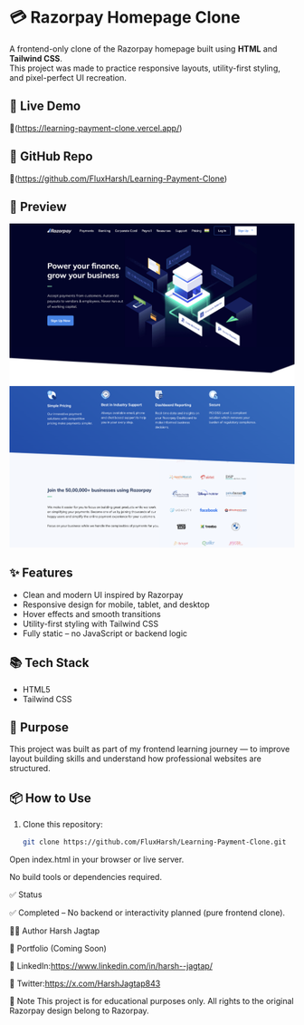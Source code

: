 # 💳 Razorpay Homepage Clone

A frontend-only clone of the Razorpay homepage built using **HTML** and **Tailwind CSS**.  
This project was made to practice responsive layouts, utility-first styling, and pixel-perfect UI recreation.

## 🚀 Live Demo

🔗(https://learning-payment-clone.vercel.app/)

## 📂 GitHub Repo

🔗(https://github.com/FluxHarsh/Learning-Payment-Clone)

## 📸 Preview
![Screenshot](./images/Razorpay1.png)
![Screenshot](./images/Razorpay2.png)


## ✨ Features

- Clean and modern UI inspired by Razorpay
- Responsive design for mobile, tablet, and desktop
- Hover effects and smooth transitions
- Utility-first styling with Tailwind CSS
- Fully static – no JavaScript or backend logic

## 📚 Tech Stack

- HTML5
- Tailwind CSS 

## 📌 Purpose

This project was built as part of my frontend learning journey — to improve layout building skills and understand how professional websites are structured.

## 📦 How to Use

1. Clone this repository:
   ```bash
   git clone https://github.com/FluxHarsh/Learning-Payment-Clone.git
Open index.html in your browser or live server.

No build tools or dependencies required.

✅ Status

✅ Completed – No backend or interactivity planned (pure frontend clone).

🙋‍♂️ Author
Harsh Jagtap

🔗 Portfolio (Coming Soon)

🔗 LinkedIn:https://www.linkedin.com/in/harsh--jagtap/

🔗 Twitter:https://x.com/HarshJagtap843

📌 Note
This project is for educational purposes only. All rights to the original Razorpay design belong to Razorpay.
